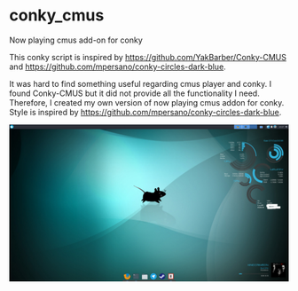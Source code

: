 # conky_cmus
Now playing cmus add-on for conky

This conky script is inspired by https://github.com/YakBarber/Conky-CMUS and https://github.com/mpersano/conky-circles-dark-blue.

It was hard to find something useful regarding cmus player and conky.
I found Conky-CMUS but it did not provide all the functionality I need. Therefore, I created my own version of now playing cmus addon for conky. Style is inspired by https://github.com/mpersano/conky-circles-dark-blue.

![Alt text](screenshot.png?raw=true "My cmus conky script (bottom right)")

